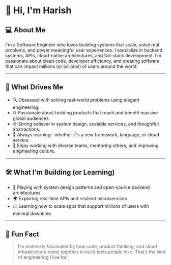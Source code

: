 # 👋 Hi, I'm Harish

## 💻 About Me

I'm a Software Engineer who loves building systems that scale, solve real problems, and power meaningful user experiences. I specialize in backend systems, APIs, cloud-native architectures, and full-stack development. I’m passionate about clean code, developer efficiency, and creating software that can impact millions (or billions!) of users around the world.

---

## 🚀 What Drives Me

- 🔍 Obsessed with solving real-world problems using elegant engineering.
- 🌐 Passionate about building products that reach and benefit massive global audiences.
- ⚙️ Strong believer in system design, scalable services, and thoughtful abstractions.
- 🧠 Always learning—whether it's a new framework, language, or cloud service.
- 🤝 Enjoy working with diverse teams, mentoring others, and improving engineering culture.

---

## 🛠️ What I'm Building (or Learning)

- 🧩 Playing with system design patterns and open-source backend architectures
- 🌍 Exploring real-time APIs and resilient microservices
- 📈 Learning how to scale apps that support millions of users with minimal downtime

---

## 🌟 Fun Fact

> I’m endlessly fascinated by how code, product thinking, and cloud infrastructure come together to build tools people love. That’s the kind of engineering I live for.

